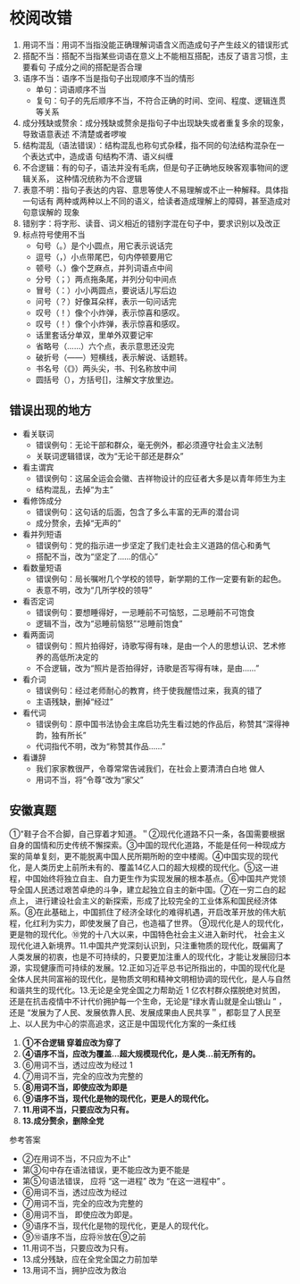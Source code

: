 # 校阅改错

1. 用词不当：用词不当指没能正确理解词语含义而造成句子产生歧义的错误形式
2. 搭配不当：搭配不当指某些词语在意义上不能相互搭配，违反了语言习惯，主要看句 子成分之间的搭配是否合理
3. 语序不当：语序不当是指句子出现顺序不当的情形
   - 单句：词语顺序不当
   - 复句：句子的先后顺序不当，不符合正确的时间、空间、程度、逻辑连贯等关系
4. 成分残缺或赘余：成分残缺或赘余是指句子中出现缺失或者重复多余的现象，导致语意表述 不清楚或者啰唆
5. 结构混乱（语法错误）：结构混乱也称句式杂糅，指不同的句法结构混杂在一个表达式中，造成语 句结构不清、语义纠缠
6. 不合逻辑：有的句子，语法并没有毛病，但是句子正确地反映客观事物间的逻辑关系， 这种情况统称为不合逻辑
7. 表意不明：指句子表达的内容、意思等使人不易理解或不止一种解释。具体指一句话有 两种或两种以上不同的语义，给读者造成理解上的障碍，甚至造成对句意误解的 现象
8. 错别字：将字形、读音、词义相近的错别字混在句子中，要求识别以及改正
9. 标点符号使用不当
   - 句号（。）是个小圆点，用它表示说话完
   - 逗号（，）小点带尾巴，句内停顿要用它
   - 顿号（、）像个芝麻点，并列词语点中间
   - 分号（；）两点拖条尾，并列分句中间点
   - 冒号（：）小小两圆点，要说话儿写后边
   - 问号（？）好像耳朵样，表示一句问话完
   - 叹号（！）像个小炸弹，表示惊喜和感叹。
   - 叹号（！）像个小炸弹，表示惊喜和感叹。
   - 话里套话分单双，里单外双要记牢
   - 省略号（……）六个点，表示意思还没完
   - 破折号（——）短横线，表示解说、话题转。
   - 书名号（《》）两头尖，书、刊名称放中间
   - 圆括号（），方括号[]，注解文字放里边。

## 错误出现的地方

- 看关联词
  - 错误例句：无论干部和群众，毫无例外，都必须遵守社会主义法制
  - 关联词逻辑错误，改为“无论干部还是群众”
- 看主谓宾
  - 错误例句：这届全运会会徽、吉祥物设计的应征者大多是以青年师生为主
  - 结构混乱，去掉“为主”
- 看修饰成分
  - 错误例句：这句话的后面，包含了多么丰富的无声的潜台词
  - 成分赘余，去掉“无声的”
- 看并列短语
  - 错误例句：党的指示进一步坚定了我们走社会主义道路的信心和勇气
  - 搭配不当，改为“坚定了……的信心”
- 看数量短语
  - 错误例句：局长嘱咐几个学校的领导，新学期的工作一定要有新的起色。
  - 表意不明，改为“几所学校的领导”
- 看否定词
  - 错误例句：要想睡得好，一忌睡前不可恼怒，二忌睡前不可饱食
  - 逻辑不当，改为“忌睡前恼怒”“忌睡前饱食”
- 看两面词
  - 错误例句：照片拍得好，诗歌写得有味，是由一个人的思想认识、艺术修养的高低所决定的
  - 不合逻辑，改为“照片是否拍得好，诗歌是否写得有味，是由……”
- 看介词
  - 错误例句：经过老师耐心的教育，终于使我醒悟过来，我真的错了
  - 主语残缺，删掉“经过”
- 看代词
  - 错误例句：原中国书法协会主席启功先生看过她的作品后，称赞其“深得神 韵，独有所长”
  - 代词指代不明，改为“称赞其作品……”
- 看谦辞
  - 我们家家教很严，令尊常常告诫我们，在社会上要清清白白地 做人
  - 用词不当，将“令尊”改为“家父”

## 安徽真题

①"鞋子合不合脚，自己穿着才知道。＂②现代化道路不只一条，各国需要根据自身的国情和历史传统不懈探索。③中国的现代化道路，不能是任何一种现成方案的简单复刻，更不能脱离中国人民所期所盼的空中楼阁。④中国实现的现代化，是人类历史上前所未有的、覆盖14亿人口的超大规模的现代化。⑤这一进程，中国始终将独立自主、自力更生作为实现发展的根本基点。⑥中国共产党领导全国人民透过艰苦卓绝的斗争，建立起独立自主的新中国。⑦在一穷二白的起点上， 进行建设社会主义的新探索，形成了比较完全的工业体系和国民经济体系。⑧在此基础上，中国抓住了经济全球化的难得机遇，开启改革开放的伟大航程，化红利为实力，即使发展了自己，也造福了世界。
⑨现代化是人的现代化，更是物的现代化。⑩党的十八大以来，中国特色社会主义进入新时代， 社会主义现代化进入新境界。11.中国共产党深刻认识到，只注重物质的现代化，既偏离了人类发展的初衷，也是不可持续的，只要更加注重人的现代化，才能让发展回归本源，实现健康而可持续的发展。12.正如习近平总书记所指出的，中国的现代化是全体人民共同富裕的现代化，是物质文明和精神文明相协调的现代化，是人与自然和谐共生的现代化。13.无论是全党全国之力帮助近 1 亿农村群众摆脱绝对贫困，还是在抗击疫情中不计代价拥护每一个生命，无论是“绿水青山就是全山银山 ” ，还是 “发展为了人民、发展依靠人民、发展成果由人民共享＂，都彰显了人民至上、以人民为中心的崇高追求，这正是中国现代化方案的一条红线

1. **①不合逻辑 穿着应改为穿了**
2. **④语序不当，应改为覆盖...超大规模现代化，是人类...前无所有的。**
3. ⑥用词不当，透过应改为经过 1
4. ⑦用词不当，完全的应改为完整的
5. **⑧用词不当，即使应改为即是**
6. **⑨语序不当，现代化是物的现代化，更是人的现代化。**
7. **11.用词不当，只要应改为只有。**
8. **13.成分赘余，删除全党**

参考答案

- ②在用词不当，不只应为不止"
- 第③句中存在语法错误，更不能应改为更不能是
- 第⑤句语法错误， 应将 “这一进程” 改为 “在这一进程中” 。
- ⑥用词不当，透过应改为经过
- ⑦用词不当，完全的应改为完整的
- ⑧用词不当， 即使应改为即是。
- ⑨语序不当，现代化是物的现代化，更是人的现代化。
- ⑨⑩语序不当，应将⑩放在⑨之前
- 11.用词不当，只要应改为只有。
- 13.成分残缺，应在全党全国之力前加举
- 13.用词不当，拥护应改为救治
